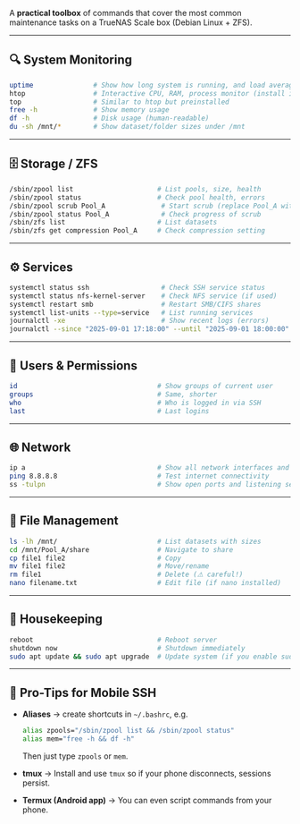 A **practical toolbox** of commands that cover the most common maintenance tasks on a TrueNAS Scale box (Debian Linux + ZFS).

---

## 🔍 System Monitoring

```bash
uptime               # Show how long system is running, and load average
htop                 # Interactive CPU, RAM, process monitor (install if missing)
top                  # Similar to htop but preinstalled
free -h              # Show memory usage
df -h                # Disk usage (human-readable)
du -sh /mnt/*        # Show dataset/folder sizes under /mnt
```

---

## 🗄️ Storage / ZFS

```bash
/sbin/zpool list                     # List pools, size, health
/sbin/zpool status                   # Check pool health, errors
/sbin/zpool scrub Pool_A              # Start scrub (replace Pool_A with your pool name)
/sbin/zpool status Pool_A             # Check progress of scrub
/sbin/zfs list                       # List datasets
/sbin/zfs get compression Pool_A     # Check compression setting
```

---

## ⚙️ Services

```bash
systemctl status ssh                  # Check SSH service status
systemctl status nfs-kernel-server    # Check NFS service (if used)
systemctl restart smb                 # Restart SMB/CIFS shares
systemctl list-units --type=service   # List running services
journalctl -xe                        # Show recent logs (errors)
journalctl --since "2025-09-01 17:18:00" --until "2025-09-01 18:00:00" # Show logs in time frame (errors)
```

---

## 👥 Users & Permissions

```bash
id                                   # Show groups of current user
groups                               # Same, shorter
who                                  # Who is logged in via SSH
last                                 # Last logins
```

---

## 🌐 Network

```bash
ip a                                 # Show all network interfaces and IPs
ping 8.8.8.8                         # Test internet connectivity
ss -tulpn                            # Show open ports and listening services
```

---

## 📂 File Management

```bash
ls -lh /mnt/                         # List datasets with sizes
cd /mnt/Pool_A/share                 # Navigate to share
cp file1 file2                       # Copy
mv file1 file2                       # Move/rename
rm file1                             # Delete (⚠ careful!)
nano filename.txt                    # Edit file (if nano installed)
```

---

## 🧹 Housekeeping

```bash
reboot                               # Reboot server
shutdown now                         # Shutdown immediately
sudo apt update && sudo apt upgrade  # Update system (if you enable sudo)
```

---

## 🚀 Pro-Tips for Mobile SSH

* **Aliases** → create shortcuts in `~/.bashrc`, e.g.

  ```bash
  alias zpools="/sbin/zpool list && /sbin/zpool status"
  alias mem="free -h && df -h"
  ```

  Then just type `zpools` or `mem`.

* **tmux** → Install and use `tmux` so if your phone disconnects, sessions persist.

* **Termux (Android app)** → You can even script commands from your phone.